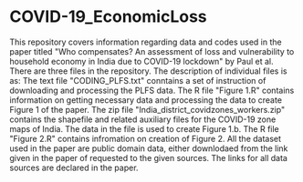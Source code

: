 # COVID-19_EconomicLoss
This repository covers information regarding data and codes used in the paper titled "Who compensates? An assessment of loss and vulnerability to household economy in India due to COVID-19 lockdown" by Paul et al.
There are three files in the repository. The description of individual files is as:
The text file "CODING_PLFS.txt" conntains a set of instruction of downloading and processing the PLFS data. 
The R file "Figure 1.R" contains information on getting necessary data and processing the data to create Figure 1 of the paper. 
The zip file "India_district_covidzones_workers.zip" contains the shapefile and related auxiliary files for the COVID-19 zone maps of India. The data in the file is used to create Figure 1.b. 
The R file "Figure 2.R" contains infromation on creation of Figure 2. 
All the dataset used in the paper are public domain data, either downlodaed from the link given in the paper of requested to the given sources. The links for all data sources are declared in the paper. 
